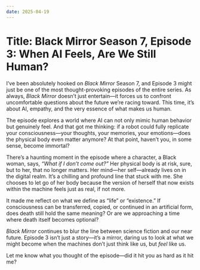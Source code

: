 ```yaml
---
date: 2025-04-19
---
```



# Title: Black Mirror Season 7, Episode 3: When AI Feels, Are We Still Human?

I’ve been absolutely hooked on *Black Mirror* Season 7, and Episode 3 might just be one of the most thought-provoking episodes of the entire series. As always, *Black Mirror* doesn’t just entertain—it forces us to confront uncomfortable questions about the future we’re racing toward. This time, it’s about AI, empathy, and the very essence of what makes us human.

The episode explores a world where AI can not only mimic human behavior but genuinely feel. And that got me thinking: if a robot could fully replicate your consciousness—your thoughts, your memories, your emotions—does the physical body even matter anymore? At that point, haven’t you, in some sense, become immortal?

There’s a haunting moment in the episode where a character, a Black woman, says, *“What if I don’t come out?”* Her physical body is at risk, sure, but to her, that no longer matters. Her mind—her self—already lives on in the digital realm. It’s a chilling and profound line that stuck with me. She chooses to let go of her body because the version of herself that now exists within the machine feels just as real, if not more.

It made me reflect on what we define as “life” or “existence.” If consciousness can be transferred, copied, or continued in an artificial form, does death still hold the same meaning? Or are we approaching a time where death itself becomes optional?

*Black Mirror* continues to blur the line between science fiction and our near future. Episode 3 isn’t just a story—it’s a mirror, daring us to look at what we might become when the machines don’t just think like us, but *feel* like us.

Let me know what you thought of the episode—did it hit you as hard as it hit me?
